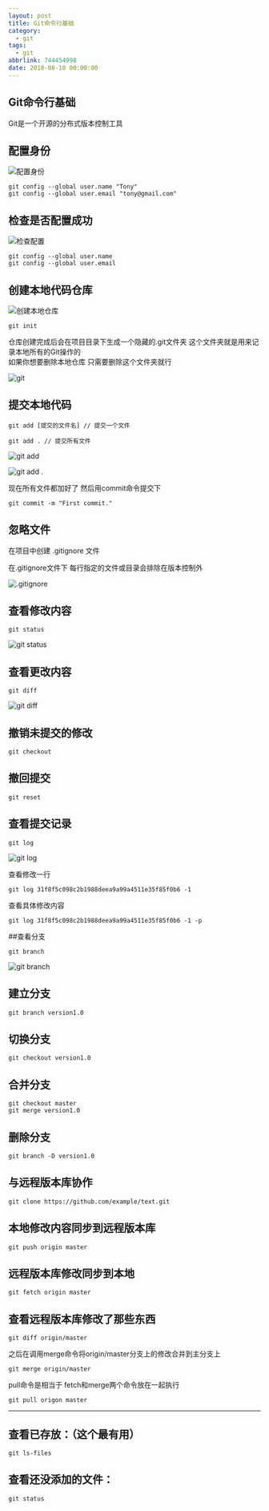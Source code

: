 ```yaml
---
layout: post
title: Git命令行基础
category: 
  - git
tags: 
  - git
abbrlink: 744454998
date: 2018-08-10 00:00:00
---
```


## Git命令行基础

Git是一个开源的分布式版本控制工具  

## 配置身份

![配置身份](http://upload-images.jianshu.io/upload_images/2590671-227984aa4a843aea.png?imageMogr2/auto-orient/strip%7CimageView2/2/w/1240)

	git config --global user.name "Tony"
	git config --global user.email "tony@gmail.com"


## 检查是否配置成功

![检查配置](http://upload-images.jianshu.io/upload_images/2590671-928c9c6757dc67e0.png?imageMogr2/auto-orient/strip%7CimageView2/2/w/1240)

	git config --global user.name 
	git config --global user.email

## 创建本地代码仓库

![创建本地仓库](http://upload-images.jianshu.io/upload_images/2590671-e754601d1294c2da.png?imageMogr2/auto-orient/strip%7CimageView2/2/w/1240)

	git init


仓库创建完成后会在项目目录下生成一个隐藏的.git文件夹 这个文件夹就是用来记录本地所有的Git操作的  
如果你想要删除本地仓库 只需要删除这个文件夹就行  

![git](http://upload-images.jianshu.io/upload_images/2590671-3dff03268e6c368d.png?imageMogr2/auto-orient/strip%7CimageView2/2/w/1240)

## 提交本地代码

	git add [提交的文件名] // 提交一个文件 

	git add . // 提交所有文件

![git add](http://upload-images.jianshu.io/upload_images/2590671-7e2ae3e2d7d6b0ce.png?imageMogr2/auto-orient/strip%7CimageView2/2/w/1240)

![git add .](http://upload-images.jianshu.io/upload_images/2590671-5a267cd07270af2f.png?imageMogr2/auto-orient/strip%7CimageView2/2/w/1240)


现在所有文件都加好了  然后用commit命令提交下  

	git commit -m "First commit."


## 忽略文件

在项目中创建  .gitignore 文件  

在.gitignore文件下 每行指定的文件或目录会排除在版本控制外

![.gitignore](http://upload-images.jianshu.io/upload_images/2590671-1fb5b8fd5616d1da.png?imageMogr2/auto-orient/strip%7CimageView2/2/w/1240)


## 查看修改内容

	git status


![git status](http://upload-images.jianshu.io/upload_images/2590671-2ce1bd904ae1ed59.png?imageMogr2/auto-orient/strip%7CimageView2/2/w/1240)

## 查看更改内容

	git diff

![git diff](http://upload-images.jianshu.io/upload_images/2590671-fbf6e8ddf3bd958b.png?imageMogr2/auto-orient/strip%7CimageView2/2/w/1240)


## 撤销未提交的修改

	git checkout

## 撤回提交

	git reset


## 查看提交记录

	git log

![git log](http://upload-images.jianshu.io/upload_images/2590671-3446be699c5f2adb.png?imageMogr2/auto-orient/strip%7CimageView2/2/w/1240)

查看修改一行  

	git log 31f8f5c098c2b1988deea9a99a4511e35f85f0b6 -1

查看具体修改内容  

	git log 31f8f5c098c2b1988deea9a99a4511e35f85f0b6 -1 -p


##查看分支  

	git branch	

![git branch](http://upload-images.jianshu.io/upload_images/2590671-2778e9e774286b00.png?imageMogr2/auto-orient/strip%7CimageView2/2/w/1240)

## 建立分支

	git branch version1.0

## 切换分支

	git checkout version1.0

## 合并分支

	git checkout master
	git merge version1.0

## 删除分支

	git branch -D version1.0


## 与远程版本库协作

	git clone https://github.com/example/text.git

## 本地修改内容同步到远程版本库  

	git push origin master

## 远程版本库修改同步到本地  

	git fetch origin master
	
## 查看远程版本库修改了那些东西

	git diff origin/master
	
之后在调用merge命令将origin/master分支上的修改合并到主分支上  

	git merge origin/master
	
pull命令是相当于 fetch和merge两个命令放在一起执行  

	git pull origon master

---

## 查看已存放：（这个最有用）

	git ls-files

## 查看还没添加的文件：

	git status


